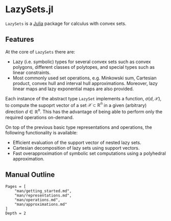 # LazySets.jl

`LazySets` is a [Julia](http://julialang.org) package for calculus with
convex sets.

## Features

At the core of `LazySets` there are:

- Lazy (i.e. symbolic) types for several convex sets such as
  convex polygons, different classes of polytopes, and special types
  such as linear constraints.
- Most commonly used set operations, e.g. Minkowski sum, Cartesian product,
  convex hull and interval hull approximations. Moreover, lazy linear maps and
  lazy exponential maps are also provided.

Each instance of the abstract type `LazySet` implements a function,
$\sigma(d, \mathcal{X})$, to compute the supoprt vector of a set
$\mathcal{X}\subset \mathbb{R}^n$ in a given (arbitrary) direction
$d \in \mathbb{R}^n$.
This has the advantage of being able to perform only the required operations
on-demand.

On top of the previous basic type representations and operations, the following
functionality is available:

- Efficient evaluation of the support vector of nested lazy sets.
- Cartesian decomposition of lazy sets using support vectors.
- Fast overapproximation of symbolic set computations using a polyhedral
  approximation.


## Manual Outline

```@contents
Pages = [
    "man/getting_started.md",
    "man/representations.md",
    "man/operations.md",
    "man/approximations.md"
]
Depth = 2
```

